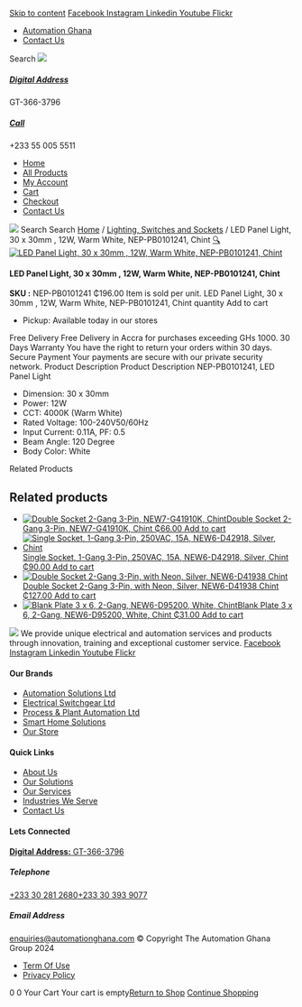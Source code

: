 [Skip to content](https://store.automationghana.com/product/led-panel-light-nep-pb0101241-chint/#content)
[ Facebook ](https://www.facebook.com/automationgh/) [ Instagram ](https://www.instagram.com/automationgh/) [ Linkedin ](https://www.linkedin.com/company/the-automation-ghana-limited/) [ Youtube ](https://www.youtube.com/channel/UCurrRDUSm5oIW39VXjn1u0w) [ Flickr ](https://www.flickr.com/photos/181794037@N07/)
  * [ Automation Ghana ](https://automationghana.com)
  * [ Contact Us ](https://store.automationghana.com/contact/)


Search
[ ![](https://store.automationghana.com/wp-content/uploads/2024/04/Website-TAGG-Logo-BLUE.png) ](https://store.automationghana.com/)
[ ](https://maps.app.goo.gl/m4xeaagWCNbLk4jM6)
#####  [ Digital Address ](https://maps.app.goo.gl/m4xeaagWCNbLk4jM6)
GT-366-3796 
[ ](tel:+233550055511)
#####  [ Call ](tel:+233550055511)
+233 55 005 5511 
  * [Home](https://store.automationghana.com/)
  * [All Products](https://store.automationghana.com/shop/)
  * [My Account](https://store.automationghana.com/my-account/)
  * [Cart](https://store.automationghana.com/cart/)
  * [Checkout](https://store.automationghana.com/checkout/)
  * [Contact Us](https://store.automationghana.com/contact/)


[![](https://store.automationghana.com/wp-content/uploads/2024/04/AutomationGhana_logo_white.png)](https://store.automationghana.com)
Search
Search
[Home](https://store.automationghana.com) / [Lighting, Switches and Sockets](https://store.automationghana.com/product-category/lighting-switches-and-sockets/) / LED Panel Light, 30 x 30mm , 12W, Warm White, NEP-PB0101241, Chint
[🔍](https://store.automationghana.com/product/led-panel-light-nep-pb0101241-chint/)
[![LED Panel Light, 30 x 30mm , 12W, Warm White, NEP-PB0101241, Chint](https://store.automationghana.com/wp-content/uploads/2020/04/LED-4.jpg)](https://store.automationghana.com/wp-content/uploads/2020/04/LED-4.jpg)
####  LED Panel Light, 30 x 30mm , 12W, Warm White, NEP-PB0101241, Chint 
**SKU :** NEP-PB0101241 
₵196.00
Item is sold per unit.
LED Panel Light, 30 x 30mm , 12W, Warm White, NEP-PB0101241, Chint quantity
Add to cart
  * Pickup: Available today in our stores


Free Delivery 
Free Delivery in Accra for purchases exceeding GHs 1000. 
30 Days Warranty 
You have the right to return your orders within 30 days. 
Secure Payment 
Your payments are secure with our private security network. 
Product Description
Product Description
NEP-PB0101241, LED Panel Light 
  * Dimension: 30 x 30mm
  * Power: 12W
  * CCT: 4000K (Warm White)
  * Rated Voltage: 100-240V50/60Hz
  * Input Current: 0.11A, PF: 0.5
  * Beam Angle: 120 Degree
  * Body Color: White


Related Products 
## Related products
  * [![Double Socket 2-Gang 3-Pin, NEW7-G41910K, Chint](https://store.automationghana.com/wp-content/uploads/2020/04/SOCKET-2-300x300.jpg)Double Socket 2-Gang 3-Pin, NEW7-G41910K, Chint ₵66.00 ](https://store.automationghana.com/product/double-socket-new7-g41910k-chint/)
[Add to cart](https://store.automationghana.com/product/led-panel-light-nep-pb0101241-chint/?add-to-cart=1540)
  * [![Single Socket, 1-Gang 3-Pin, 250VAC, 15A, NEW6-D42918, Silver, Chint](https://store.automationghana.com/wp-content/uploads/2020/04/NEW6-D42900-300x300.jpg)Single Socket, 1-Gang 3-Pin, 250VAC, 15A, NEW6-D42918, Silver, Chint ₵90.00 ](https://store.automationghana.com/product/single-socket-new6-d42918-chint/)
[Add to cart](https://store.automationghana.com/product/led-panel-light-nep-pb0101241-chint/?add-to-cart=1525)
  * [![Double Socket 2-Gang 3-Pin, with Neon, Silver, NEW6-D41938 Chint](https://store.automationghana.com/wp-content/uploads/2020/04/2-gang-silver-300x300.jpg)Double Socket 2-Gang 3-Pin, with Neon, Silver, NEW6-D41938 Chint ₵127.00 ](https://store.automationghana.com/product/double-socket-with-neon-new6-d41938-chint/)
[Add to cart](https://store.automationghana.com/product/led-panel-light-nep-pb0101241-chint/?add-to-cart=1507)
  * [![Blank Plate 3 x 6, 2-Gang, NEW6-D95200, White, Chint](https://store.automationghana.com/wp-content/uploads/2020/04/Blank-Plate-NEW6-D95200-Chint-300x300.jpg)Blank Plate 3 x 6, 2-Gang, NEW6-D95200, White, Chint ₵31.00 ](https://store.automationghana.com/product/blank-plate-new6-d95200-chint/)
[Add to cart](https://store.automationghana.com/product/led-panel-light-nep-pb0101241-chint/?add-to-cart=1503)


![](https://store.automationghana.com/wp-content/uploads/2024/04/AutomationGhana_logo_white.png)
We provide unique electrical and automation services and products through innovation, training and exceptional customer service.
[ Facebook ](https://www.facebook.com/automationgh/) [ Instagram ](https://www.instagram.com/automationgh/) [ Linkedin ](https://www.linkedin.com/company/the-automation-ghana-limited/) [ Youtube ](https://www.youtube.com/channel/UCurrRDUSm5oIW39VXjn1u0w) [ Flickr ](https://www.flickr.com/photos/181794037@N07/)
#### Our Brands
  * [ Automation Solutions Ltd ](https://store.automationghana.com/product/led-panel-light-nep-pb0101241-chint/)
  * [ Electrical Switchgear Ltd ](https://store.automationghana.com/product/led-panel-light-nep-pb0101241-chint/)
  * [ Process & Plant Automation Ltd ](https://store.automationghana.com/product/led-panel-light-nep-pb0101241-chint/)
  * [ Smart Home Solutions ](https://store.automationghana.com/product/led-panel-light-nep-pb0101241-chint/)
  * [ Our Store ](https://store.automationghana.com/product/led-panel-light-nep-pb0101241-chint/)


#### Quick Links
  * [ About Us ](https://store.automationghana.com/product/led-panel-light-nep-pb0101241-chint/)
  * [ Our Solutions ](https://store.automationghana.com/product/led-panel-light-nep-pb0101241-chint/)
  * [ Our Services ](https://store.automationghana.com/product/led-panel-light-nep-pb0101241-chint/)
  * [ Industries We Serve ](https://store.automationghana.com/product/led-panel-light-nep-pb0101241-chint/)
  * [ Contact Us ](https://store.automationghana.com/product/led-panel-light-nep-pb0101241-chint/)


#### Lets Connected
[**Digital Address:** GT-366-3796](https://maps.app.goo.gl/m4xeaagWCNbLk4jM6)
#####  Telephone 
[ +233 30 281 2680](tel:+233302812680)[+233 30 393 9077](https://store.automationghana.com/product/led-panel-light-nep-pb0101241-chint/+233303939077)
#####  Email Address 
enquiries@automationghana.com 
© Copyright The Automation Ghana Group 2024
  * [ Term Of Use ](https://store.automationghana.com/product/led-panel-light-nep-pb0101241-chint/)
  * [ Privacy Policy ](https://store.automationghana.com/product/led-panel-light-nep-pb0101241-chint/)


0
0
Your Cart
Your cart is empty[Return to Shop](https://store.automationghana.com/shop/)
[Continue Shopping](https://store.automationghana.com/product/led-panel-light-nep-pb0101241-chint/)
